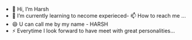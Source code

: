 - 👋 Hi, I’m Harsh
- 🌱 I’m currently learning to necome experieced- 📫 How to reach me ...
- 😄 U can call me by my name - HARSH 
- ⚡ Everytime I look forward to have meet with great personalities...

<!---
HarshG045/HarshG045 is a ✨ special ✨ repository because its `README.md` (this file) appears on your GitHub profile.
You can click the Preview link to take a look at your changes.
--->

